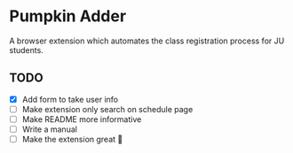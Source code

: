 # Pumpkin Adder

A browser extension which automates the class registration process for JU students.

## TODO

-   [x] Add form to take user info
-   [ ] Make extension only search on schedule page
-   [ ] Make README more informative
-   [ ] Write a manual
-   [ ] Make the extension great 🌹
